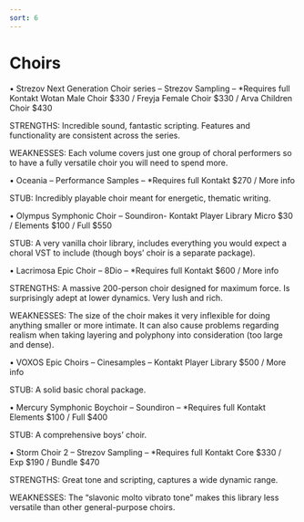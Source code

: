 ```yaml
---
sort: 6
---
```


# Choirs

• Strezov Next Generation Choir series – Strezov Sampling – *Requires full Kontakt
Wotan Male Choir $330 / Freyja Female Choir $330 / Arva Children Choir $430

STRENGTHS: Incredible sound, fantastic scripting. Features and functionality are consistent across the series.

WEAKNESSES: Each volume covers just one group of choral performers so to have a fully versatile choir you will need to spend more.

• Oceania – Performance Samples – *Requires full Kontakt
$270 / More info

STUB: Incredibly playable choir meant for energetic, thematic writing.

• Olympus Symphonic Choir – Soundiron- Kontakt Player Library
Micro $30 / Elements $100 / Full $550

STUB: A very vanilla choir library, includes everything you would expect a choral VST to include (though boys’ choir is a separate package).

• Lacrimosa Epic Choir – 8Dio – *Requires full Kontakt
$600 / More info

STRENGTHS: A massive 200-person choir designed for maximum force. Is surprisingly adept at lower dynamics. Very lush and rich.

WEAKNESSES: The size of the choir makes it very inflexible for doing anything smaller or more intimate. It can also cause problems regarding realism when taking layering and polyphony into consideration (too large and dense).

• VOXOS Epic Choirs – Cinesamples – Kontakt Player Library
$500 / More info

STUB: A solid basic choral package.

• Mercury Symphonic Boychoir – Soundiron – *Requires full Kontakt
Elements $100 / Full $400

STUB: A comprehensive boys’ choir.

• Storm Choir 2 – Strezov Sampling – *Requires full Kontakt
Core $330 / Exp $190 / Bundle $470

STRENGTHS: Great tone and scripting, captures a wide dynamic range.

WEAKNESSES: The “slavonic molto vibrato tone” makes this library less versatile than other general-purpose choirs.
